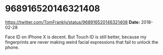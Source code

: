 # 968916520146321408
https://twitter.com/TomFrankly/status/968916520146321408
**Date:** 2018-02-28

Face ID on iPhone X is decent. But Touch ID is still better, because my fingerprints are never making weird facial expressions that fail to unlock the phone.
